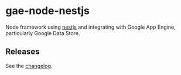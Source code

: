 # gae-node-nestjs

Node framework using [nestjs](https://nestjs.com/) and integrating with Google App Engine, particularly Google Data Store.


## Releases

See the [changelog](./CHANGELOG.md).
